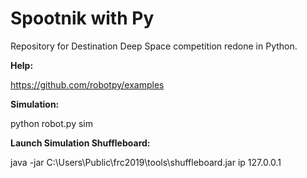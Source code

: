 Spootnik with Py
============================

Repository for Destination Deep Space competition redone in Python.

**Help:**

https://github.com/robotpy/examples

**Simulation:**

python robot.py sim

**Launch Simulation Shuffleboard:**

java -jar C:\Users\Public\frc2019\tools\shuffleboard.jar ip 127.0.0.1
